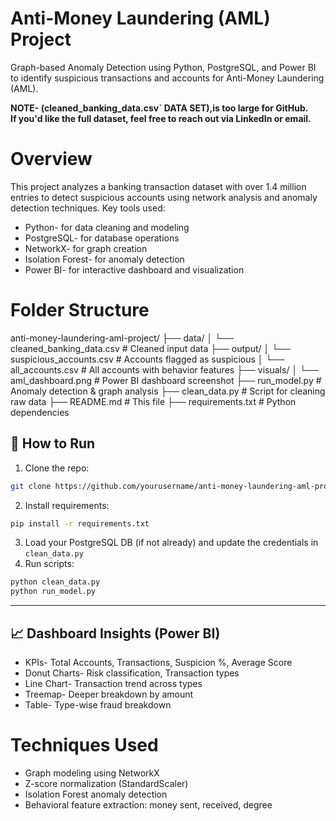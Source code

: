 # Anti-Money Laundering (AML) Project

Graph-based Anomaly Detection using Python, PostgreSQL, and Power BI to identify suspicious transactions and accounts for Anti-Money Laundering (AML).

**NOTE- (cleaned_banking_data.csv` DATA SET),is too large for GitHub.  
If you'd like the full dataset, feel free to reach out via LinkedIn or email.**

# Overview

This project analyzes a banking transaction dataset with over 1.4 million entries to detect suspicious accounts using network analysis and anomaly detection techniques.
Key tools used:

* Python- for data cleaning and modeling
* PostgreSQL- for database operations
* NetworkX- for graph creation
* Isolation Forest- for anomaly detection
* Power BI- for interactive dashboard and visualization

# Folder Structure
anti-money-laundering-aml-project/
├── data/
│   └── cleaned_banking_data.csv         # Cleaned input data
├── output/
│   └── suspicious_accounts.csv          # Accounts flagged as suspicious
│   └── all_accounts.csv                 # All accounts with behavior features
├── visuals/
│   └── aml_dashboard.png                # Power BI dashboard screenshot
├── run_model.py                         # Anomaly detection & graph analysis
├── clean_data.py                        # Script for cleaning raw data
├── README.md                            # This file
├── requirements.txt                     # Python dependencies

## 🚀 How to Run

1. Clone the repo:

```bash
git clone https://github.com/yourusername/anti-money-laundering-aml-project.git
```

2. Install requirements:

```bash
pip install -r requirements.txt
```

3. Load your PostgreSQL DB (if not already) and update the credentials in `clean_data.py`
4. Run scripts:

```bash
python clean_data.py
python run_model.py
```

---

## 📈 Dashboard Insights (Power BI)

* KPIs- Total Accounts, Transactions, Suspicion %, Average Score
* Donut Charts- Risk classification, Transaction types
* Line Chart- Transaction trend across types
* Treemap- Deeper breakdown by amount
* Table- Type-wise fraud breakdown
  
# Techniques Used

* Graph modeling using NetworkX
* Z-score normalization (StandardScaler)
* Isolation Forest anomaly detection
* Behavioral feature extraction: money sent, received, degree

